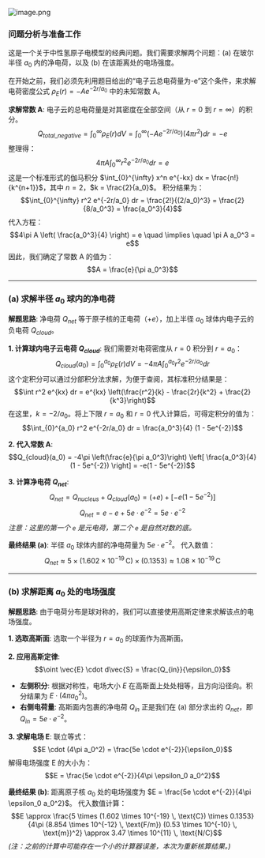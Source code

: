 ![image.png](https://cc-407-1376569927.cos.ap-guangzhou.myqcloud.com/cc-407-1376569927/images-obsidian/202509161754434.png)

### **问题分析与准备工作**

这是一个关于中性氢原子电模型的经典问题。我们需要求解两个问题：(a) 在玻尔半径 $a_0$ 内的净电荷，以及 (b) 在该距离处的电场强度。

在开始之前，我们必须先利用题目给出的“电子云总电荷量为-e”这个条件，来求解电荷密度公式 $\rho_E(r) = -Ae^{-2r/a_0}$ 中的未知常数 A。

**求解常数 A**:
电子云的总电荷量是对其密度在全部空间（从 $r=0$ 到 $r=\infty$）的积分。
$$Q_{total\_negative} = \int_{0}^{\infty} \rho_E(r) dV = \int_{0}^{\infty} (-Ae^{-2r/a_0}) (4\pi r^2) dr = -e$$
整理得：
$$4\pi A \int_{0}^{\infty} r^2 e^{-2r/a_0} dr = e$$
这是一个标准形式的伽马积分 $\int_{0}^{\infty} x^n e^{-kx} dx = \frac{n!}{k^{n+1}}$，其中 $n=2$，$k = \frac{2}{a_0}$。
积分结果为：
$$\int_{0}^{\infty} r^2 e^{-2r/a_0} dr = \frac{2!}{(2/a_0)^3} = \frac{2}{8/a_0^3} = \frac{a_0^3}{4}$$
代入方程：
$$4\pi A \left( \frac{a_0^3}{4} \right) = e \quad \implies \quad \pi A a_0^3 = e$$
因此，我们确定了常数 A 的值为：
$$A = \frac{e}{\pi a_0^3}$$

---
### **(a) 求解半径 $a_0$ 球内的净电荷**

**解题思路**:
净电荷 $Q_{net}$ 等于原子核的正电荷（$+e$），加上半径 $a_0$ 球体内电子云的负电荷 $Q_{cloud}$。

**1. 计算球内电子云电荷 $Q_{cloud}$**:
我们需要对电荷密度从 $r=0$ 积分到 $r=a_0$：
$$Q_{cloud}(a_0) = \int_{0}^{a_0} \rho_E(r) dV = -4\pi A \int_{0}^{a_0} r^2 e^{-2r/a_0} dr$$
这个定积分可以通过分部积分法求解，为便于查阅，其标准积分结果是：
$$\int r^2 e^{kx} dr = e^{kx} \left(\frac{r^2}{k} - \frac{2r}{k^2} + \frac{2}{k^3}\right)$$
在这里，$k = -2/a_0$。将上下限 $r=a_0$ 和 $r=0$ 代入计算后，可得定积分的值为：
$$\int_{0}^{a_0} r^2 e^{-2r/a_0} dr = \frac{a_0^3}{4} (1 - 5e^{-2})$$

**2. 代入常数 A**:
$$Q_{cloud}(a_0) = -4\pi \left(\frac{e}{\pi a_0^3}\right) \left[ \frac{a_0^3}{4} (1 - 5e^{-2}) \right] = -e(1 - 5e^{-2})$$

**3. 计算净电荷 $Q_{net}$**:
$$Q_{net} = Q_{nucleus} + Q_{cloud}(a_0) = (+e) + [-e(1 - 5e^{-2})]$$
$$Q_{net} = e - e + 5e \cdot e^{-2} = 5e \cdot e^{-2}$$
*注意：这里的第一个 `e` 是元电荷，第二个 `e` 是自然对数的底。*

**最终结果 (a)**:
半径 $a_0$ 球体内部的净电荷量为 $5e \cdot e^{-2}$。
代入数值：
$$Q_{net} \approx 5 \times (1.602 \times 10^{-19} \, \text{C}) \times (0.1353) \approx 1.08 \times 10^{-19} \, \text{C}$$

---
### **(b) 求解距离 $a_0$ 处的电场强度**

**解题思路**:
由于电荷分布是球对称的，我们可以直接使用高斯定律来求解该点的电场强度。

**1. 选取高斯面**:
选取一个半径为 $r = a_0$ 的球面作为高斯面。

**2. 应用高斯定律**:
$$\oint \vec{E} \cdot d\vec{S} = \frac{Q_{in}}{\epsilon_0}$$
* **左侧积分**: 根据对称性，电场大小 $E$ 在高斯面上处处相等，且方向沿径向。积分结果为 $E \cdot (4\pi a_0^2)$。
* **右侧电荷量**: 高斯面内包裹的净电荷 $Q_{in}$ 正是我们在 (a) 部分求出的 $Q_{net}$，即 $Q_{in} = 5e \cdot e^{-2}$。

**3. 求解电场 E**:
联立等式：
$$E \cdot (4\pi a_0^2) = \frac{5e \cdot e^{-2}}{\epsilon_0}$$
解得电场强度 E 的大小为：
$$E = \frac{5e \cdot e^{-2}}{4\pi \epsilon_0 a_0^2}$$

**最终结果 (b)**:
距离原子核 $a_0$ 处的电场强度为 $E = \frac{5e \cdot e^{-2}}{4\pi \epsilon_0 a_0^2}$。
代入数值计算：
$$E \approx \frac{5 \times (1.602 \times 10^{-19} \, \text{C}) \times 0.1353}{4\pi (8.854 \times 10^{-12} \, \text{F/m}) (0.53 \times 10^{-10} \, \text{m})^2} \approx 3.47 \times 10^{11} \, \text{N/C}$$
*(注：之前的计算中可能存在一个小的计算器误差，本次为重新核算结果。)*